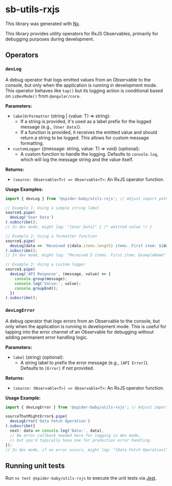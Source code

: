 # sb-utils-rxjs

This library was generated with [Nx](https://nx.dev).

This library provides utility operators for RxJS Observables, primarily for debugging purposes during development.

## Operators

### `devLog`

A debug operator that logs emitted values from an Observable to the console, but only when the application is running in development mode. This operator behaves like `tap()` but its logging action is conditional based on `isDevMode()` from `@angular/core`.

**Parameters:**

*   `labelOrFormatter` (string | (value: T) => string):
    *   If a string is provided, it's used as a label prefix for the logged message (e.g., `[User Data]`).
    *   If a function is provided, it receives the emitted value and should return a string to be logged. This allows for custom message formatting.
*   `customLogger` ((message: string, value: T) => void) (optional):
    *   A custom function to handle the logging. Defaults to `console.log`, which will log the message string and the value itself.

**Returns:**

*   `(source: Observable<T>) => Observable<T>`: An RxJS operator function.

**Usage Examples:**

```typescript
import { devLog } from '@spider-baby/utils-rxjs'; // Adjust import path as necessary

// Example 1: Using a simple string label
source$.pipe(
  devLog('User Data')
).subscribe();
// In dev mode, might log: "[User Data]" { /* emitted value */ }

// Example 2: Using a formatter function
source$.pipe(
  devLog(data => `Received ${data.items.length} items. First item: ${data.items[0]?.name}`)
).subscribe();
// In dev mode, might log: "Received 5 items. First item: ExampleName" { /* emitted value */ }

// Example 3: Using a custom logger
source$.pipe(
  devLog('API Response', (message, value) => {
    console.group(message);
    console.log('Value:', value);
    console.groupEnd();
  })
).subscribe();
```

### `devLogError`

A debug operator that logs errors from an Observable to the console, but only when the application is running in development mode. This is useful for tapping into the error channel of an Observable for debugging without adding permanent error handling logic.

**Parameters:**

*   `label` (string) (optional):
    *   A string label to prefix the error message (e.g., `[API Error]`). Defaults to `[Error]` if not provided.

**Returns:**

*   `(source: Observable<T>) => Observable<T>`: An RxJS operator function.

**Usage Example:**

```typescript
import { devLogError } from '@spider-baby/utils-rxjs'; // Adjust import path as necessary

sourceThatMightError$.pipe(
  devLogError('Data Fetch Operation')
).subscribe({
  next: data => console.log('Data:', data),
  // No error callback needed here for logging in dev mode,
  // but you'd typically have one for production error handling.
});
// In dev mode, if an error occurs, might log: "[Data Fetch Operation]" { /* error object */ }
```

## Running unit tests

Run `nx test @spider-baby/utils-rxjs` to execute the unit tests via [Jest](https://jestjs.io).
